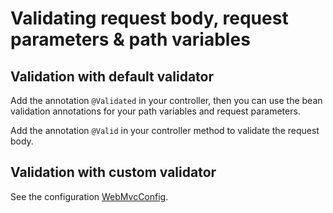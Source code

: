 # Validating request body, request parameters & path variables

## Validation with default validator

Add the annotation `@Validated` in your controller, then you can use the bean validation annotations for your path
variables and request parameters.

Add the annotation `@Valid` in your controller method to validate the request body.

## Validation with custom validator

See the configuration [WebMvcConfig](src/main/java/lin/louis/poc/requestvalidation/requestvalidation/web/WebMvcConfig.java).
